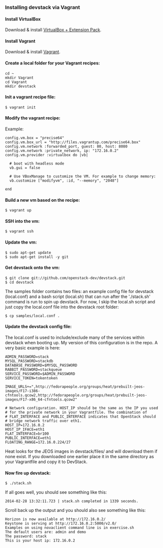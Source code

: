 ### Installing devstack via Vagrant

#### Install VirtualBox
Download & install [VirtualBox + Extension Pack](https://www.virtualbox.org/wiki/Downloads).

#### Install Vagrant
Download & install [Vagrant](http://www.vagrantup.com/downloads.html).

#### Create a local folder for your Vagrant recipes:

```
cd ~
mkdir Vagrant
cd Vagrant
mkdir devstack
```

#### Init a vagrant recipe file:

```
$ vagrant init
```

#### Modify the vagrant recipe:

Example:

```
config.vm.box = "precise64"
config.vm.box_url = "http://files.vagrantup.com/precise64.box"
config.vm.network :forwarded_port, guest: 80, host: 8080
config.vm.network :private_network, ip: "172.16.0.2"
config.vm.provider :virtualbox do |vb|

  # boot with headless mode
  vb.gui = false

  # Use VBoxManage to customize the VM. For example to change memory:
  vb.customize ["modifyvm", :id, "--memory", "2048"]

end
```

#### Build a new vm based on the recipe:

```
$ vagrant up
```

#### SSH into the vm:

```
$ vagrant ssh
```

#### Update the vm:

```
$ sudo apt-get update
$ sudo apt-get install -y git
```

#### Get devstack onto the vm:

```
$ git clone git://github.com/openstack-dev/devstack.git
$ cd devstack
```

The samples folder contains two files: an example config file for devstack (local.conf) and a bash script (local.sh) that can run after the './stack.sh' command is run to spin up devstack. For now, I skip the local.sh script and just copy the local.conf file into the devstack root folder:

```
$ cp samples/local.conf .
```

#### Update the devstack config file:

The local.conf is used to include/exclude many of the services within devstack when booting up. My version of this configuration is in the repo. A very basic example is here:

```
ADMIN_PASSWORD=stack
MYSQL_PASSWORD=stackdb
DATABASE_PASSWORD=$MYSQL_PASSWORD
RABBIT_PASSWORD=stackqueue
SERVICE_PASSWORD=$ADMIN_PASSWORD
SERVICE_TOKEN=tokentoken

IMAGE_URLS+=",http://fedorapeople.org/groups/heat/prebuilt-jeos-images/F17-i386-cfntools.qcow2,http://fedorapeople.org/groups/heat/prebuilt-jeos-images/F17-x86_64-cfntools.qcow2"

# Network configuration. HOST_IP should be the same as the IP you used
# for the private network in your Vagrantfile. The combination of
# FLAT_INTERFACE and PUBLIC_INTERFACE indicates that OpenStack should
# bridge network traffic over eth1.
HOST_IP=172.16.0.2
HOST_IP_IFACE=eth1
FLAT_INTERFACE=br100
PUBLIC_INTERFACE=eth1
FLOATING_RANGE=172.16.0.224/27
```

Heat looks for the JEOS images in devstack/files/ and will download them if none
exist. If you downloaded one earlier place it in the same directory as your Vagrantfile
and copy it to DevStack.

#### Now fire up devstack:

```
$ ./stack.sh
```

If all goes well, you should see something like this:

```
2014-02-28 13:32:11.723 | stack.sh completed in 1339 seconds.
```

Scroll back up the output and you should also see something like this:

```
Horizon is now available at http://172.16.0.2/
Keystone is serving at http://172.16.0.2:5000/v2.0/
Examples on using novaclient command line is in exercise.sh
The default users are: admin and demo
The password: stack
This is your host ip: 172.16.0.2
```
